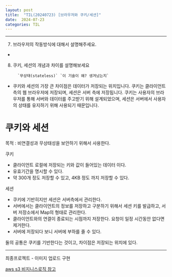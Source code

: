 ```yaml
---
layout: post
title:  "TIL(20240723) [브라우저와 쿠키/세션]"
date:  2024-07-23
categories: TIL 
---
```


----------------------------------------------------------------------------

7. 브라우저의 작동방식에 대해서 설명해주세요.
- 
    
        
8. 쿠키, 세션의 개념과 차이를 설명해보세요
        
         `무상태(stateless)` `이 기술이 왜? 생겨났는지`
        
- 쿠키와 세션의 가장 큰 차이점은 데이터가 저장되는 위치입니다. 쿠키는 클라이언트 측의 웹 브라우저에 저장되며, 세션은 서버 측에 저장됩니다. 쿠키는 사용자의 브라우저를 통해 서버와 데이터를 주고받기 위해 설계되었으며, 세션은 서버에서 사용자의 상태를 유지하기 위해 사용되기 때문입니다.

# 쿠키와 세션

목적 : 비연결성과 무상태성을 보안하기 위해서 사용한다.
        
쿠키
        
- 클라이언트 로컬에 저장되는 키와 값이 들어있는 데이터 이다.
- 유효기간을 명시할 수 있다.
- 약 300개 정도 저장할 수 있고, 4KB 정도 까지 저장할 수 있다.

세션
- 쿠키에 기반히지만 세션은 서버측에서 관리한다.
- 서버에서는 클라이언트의 정보를 저장하고 구분하기 위해서 세션 키를 발급하고, 서버 저장소에서 Map의 형태로 관리한다.
- 클라이언트와의 연결이 종료되는 시점까지 저장한다. 요청이 일정 시간동안 없다면 제거한다.
- 서버에 저장되다 보니 서버에 부하를 줄 수 있다.
        
둘의 공통은 쿠키를 기반한다는 것이고, 차이점은 저장되는 위치에 있다.

------------------------------------------------------------

최종프로젝트 - 이미지 업로드 구현

[aws s3 비지니스로직 참고](https://rlaehddnd0422.tistory.com/159)
        

